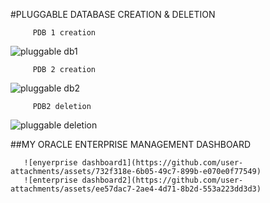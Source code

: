 #PLUGGABLE DATABASE CREATION & DELETION


         PDB 1 creation
![pluggable db1](https://github.com/user-attachments/assets/b1666a31-5186-48f8-bd44-485811fffb2f)
       
         PDB 2 creation
![pluggable db2](https://github.com/user-attachments/assets/d7c6477c-503f-41cb-aff4-6561552bfabf)

         PDB2 deletion
![pluggable deletion](https://github.com/user-attachments/assets/d6d8da29-cab6-42e4-bd67-15659e828a23)

##MY ORACLE ENTERPRISE MANAGEMENT DASHBOARD
       
       ![enyerprise dashboard1](https://github.com/user-attachments/assets/732f318e-6b05-49c7-899b-e070e0f77549)
       ![enterprise dashboard2](https://github.com/user-attachments/assets/ee57dac7-2ae4-4d71-8b2d-553a223dd3d3)

